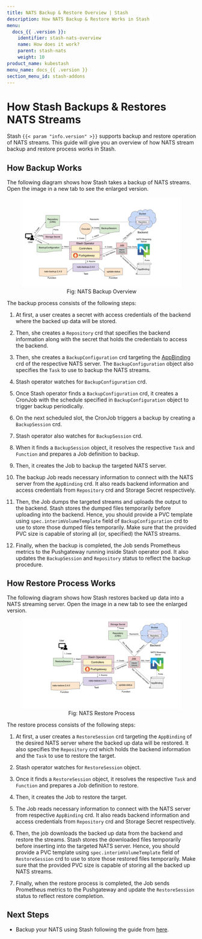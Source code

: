 ```yaml
---
title: NATS Backup & Restore Overview | Stash
description: How NATS Backup & Restore Works in Stash
menu:
  docs_{{ .version }}:
    identifier: stash-nats-overview
    name: How does it work?
    parent: stash-nats
    weight: 10
product_name: kubestash
menu_name: docs_{{ .version }}
section_menu_id: stash-addons
---
```


# How Stash Backups & Restores NATS Streams

Stash `{{< param "info.version" >}}` supports backup and restore operation of NATS streams. This guide will give you an overview of how NATS stream backup and restore process works in Stash.

## How Backup Works

The following diagram shows how Stash takes a backup of NATS streams. Open the image in a new tab to see the enlarged version.

<figure align="center">
 <img alt="NATS Backup Overview" src="/docs/addons/nats/overview/images/backup_overview.svg">
  <figcaption align="center">Fig: NATS Backup Overview</figcaption>
</figure>

The backup process consists of the following steps:

1. At first, a user creates a secret with access credentials of the backend where the backed up data will be stored.

2. Then, she creates a `Repository` crd that specifies the backend information along with the secret that holds the credentials to access the backend.

3. Then, she creates a `BackupConfiguration` crd targeting the [AppBinding](/docs/concepts/crds/appbinding/index.md) crd of the respective NATS server. The `BackupConfiguration` object also specifies the `Task` to use to backup the NATS streams.

4. Stash operator watches for `BackupConfiguration` crd.

5. Once Stash operator finds a `BackupConfiguration` crd, it creates a CronJob with the schedule specified in `BackupConfiguration` object to trigger backup periodically.

6. On the next scheduled slot, the CronJob triggers a backup by creating a `BackupSession` crd.

7. Stash operator also watches for `BackupSession` crd.

8. When it finds a `BackupSession` object, it resolves the respective `Task` and `Function` and prepares a Job definition to backup.

9. Then, it creates the Job to backup the targeted NATS server.

10. The backup Job reads necessary information to connect with the NATS server from the `AppBinding` crd. It also reads backend information and access credentials from `Repository` crd and Storage Secret respectively.

11. Then, the Job dumps the targeted streams and uploads the output to the backend. Stash stores the dumped files temporarily before uploading into the backend. Hence, you should provide a PVC template using `spec.interimVolumeTemplate` field of `BackupConfiguration` crd to use to store those dumped files temporarily. Make sure that the provided PVC size is capable of storing all (or, specified) the NATS streams.

12. Finally, when the backup is completed, the Job sends Prometheus metrics to the Pushgateway running inside Stash operator pod. It also updates the `BackupSession` and `Repository` status to reflect the backup procedure.

## How Restore Process Works

The following diagram shows how Stash restores backed up data into a NATS streaming server. Open the image in a new tab to see the enlarged version.

<figure align="center">
 <img alt="NATS Restore Overview" src="/docs/addons/nats/overview/images/restore_overview.svg">
  <figcaption align="center">Fig: NATS Restore Process</figcaption>
</figure>

The restore process consists of the following steps:

1. At first, a user creates a `RestoreSession` crd targeting the `AppBinding` of the desired NATS server where the backed up data will be restored. It also specifies the `Repository` crd which holds the backend information and the `Task` to use to restore the target.

2. Stash operator watches for `RestoreSession` object.

3. Once it finds a `RestoreSession` object, it resolves the respective `Task` and `Function` and prepares a Job definition to restore.

4. Then, it creates the Job to restore the target.

5. The Job reads necessary information to connect with the NATS server from respective `AppBinding` crd. It also reads backend information and access credentials from `Repository` crd and Storage Secret respectively.

6. Then, the job downloads the backed up data from the backend and restore the streams. Stash stores the downloaded files temporarily before inserting into the targeted NATS server. Hence, you should provide a PVC template using `spec.interimVolumeTemplate` field of `RestoreSession` crd to use to store those restored files temporarily. Make sure that the provided PVC size is capable of storing all the backed up NATS streams.

7. Finally, when the restore process is completed, the Job sends Prometheus metrics to the Pushgateway and update the `RestoreSession` status to reflect restore completion.

## Next Steps

- Backup your NATS using Stash following the guide from [here](/docs/addons/nats/helm/index.md).
